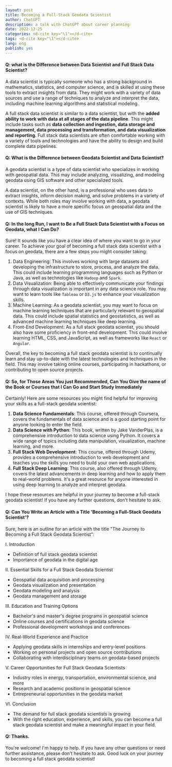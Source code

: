 ```yaml
---
layout: post
title: Becoming a Full-Stack Geodata Scientist
author: ChatGPT
description: a talk with ChatGPT about career planning
date: 2022-12-25
categories: <d-cite key="\1"></d-cite>
tags: <d-cite key="\1"></d-cite>
lang: eng
publish: yes
---
```


#### Q: what is the Difference between Data Scientist and Full Stack Data Scientist?

A data scientist is typically someone who has a strong background in mathematics, statistics, and computer science, and is skilled at using these tools to extract insights from data. They might work with a variety of data sources and use a range of techniques to analyze and interpret the data, including machine learning algorithms and statistical modeling.

A full stack data scientist is similar to a data scientist, but with the **added ability to work with data at all stages of the data pipeline**. This might include tasks such as **data collection and ingestion, data storage and management, data processing and transformation, and data visualization and reporting**. Full stack data scientists are often comfortable working with a variety of tools and technologies and have the ability to design and build complete data pipelines.

#### Q: What is the Difference between Geodata Scientist and Data Scientist?

A geodata scientist is a type of data scientist who specializes in working with geospatial data. This may include analyzing, visualizing, and modeling geodata using GIS software and other specialized tools. 

A data scientist, on the other hand, is a professional who uses data to extract insights, inform decision making, and solve problems in a variety of contexts. While both roles may involve working with data, a geodata scientist is likely to have a more specific focus on geospatial data and the use of GIS techniques.

#### Q: In the long Run, I want to Be a Full Stack Data Scientist with a Focus on Geodata, what I Can Do?

Sure! It sounds like you have a clear idea of where you want to go in your career. To achieve your goal of becoming a full stack data scientist with a focus on geodata, there are a few steps you might consider taking:

1.  Data Engineering: This involves working with large datasets and developing the infrastructure to store, process, and analyze the data. This could include learning programming languages such as Python or Java, as well as technologies like `Hadoop` and `Spark`.
2.  Data Visualization: Being able to effectively communicate your findings through data visualization is important in any data science role. You may want to learn tools like `Tableau` or `D3.js` to enhance your visualization skills.
3.  Machine Learning: As a geodata scientist, you may want to focus on machine learning techniques that are particularly relevant to geospatial data. This could include spatial statistics and geostatistics, as well as advanced machine learning techniques like deep learning.
4.  Front-End Development: As a full stack geodata scientist, you should also have some proficiency in front-end development. This could involve learning HTML, CSS, and JavaScript, as well as frameworks like `React` or `Angular`.

Overall, the key to becoming a full stack geodata scientist is to continually learn and stay up-to-date with the latest technologies and techniques in the field. This may involve taking online courses, participating in hackathons, or contributing to open source projects.


#### Q: So, for Those Areas You just Recommended, Can You Give the name of the Book or Courses that I Can Go and Start Study Immediately

Certainly! Here are some resources you might find helpful for improving your skills as a full-stack geodata scientist:

1.  **Data Science Fundamentals**: This course, offered through Coursera, covers the fundamentals of data science and is a good starting point for anyone looking to enter the field.
2.  **Data Science with Python**: This book, written by Jake VanderPlas, is a comprehensive introduction to data science using Python. It covers a wide range of topics including data manipulation, visualization, machine learning, and more.
3.  **Full Stack Web Development**: This course, offered through Udemy, provides a comprehensive introduction to web development and teaches you the skills you need to build your own web applications.
4.  **Full Stack Deep Learning**: This course, also offered through Udemy, covers the latest advancements in deep learning and how to apply them to real-world problems. It's a great resource for anyone interested in using deep learning to analyze and interpret geodata.

I hope these resources are helpful in your journey to become a full-stack geodata scientist! If you have any further questions, don't hesitate to ask.

#### Q: Can You Write an Article with a Title 'Becoming a Full-Stack Geodata Scientist'?

Sure, here is an outline for an article with the title "The Journey to Becoming a Full Stack Geodata Scientist":

I. Introduction
-   Definition of full stack geodata scientist
-   Importance of geodata in the digital age

II. Essential Skills for a Full Stack Geodata Scientist

-   Geospatial data acquisition and processing
-   Geodata visualization and presentation
-   Geodata modeling and analysis
-   Geodata management and storage

III. Education and Training Options
-   Bachelor's and master's degree programs in geospatial science
-   Online courses and certifications in geodata science
-   Professional development workshops and conferences

IV. Real-World Experience and Practice
-   Applying geodata skills in internships and entry-level positions
-   Working on personal projects and open source contributions
-   Collaborating with interdisciplinary teams on geodata-based projects

V. Career Opportunities for Full Stack Geodata Scientists
-   Industry roles in energy, transportation, environmental science, and more
-   Research and academic positions in geospatial science
-   Entrepreneurial opportunities in the geodata market
    
VI. Conclusion
-   The demand for full stack geodata scientists is growing
-   With the right education, experience, and skills, you can become a full stack geodata scientist and make a meaningful impact in your field.

#### Q: Thanks.

You're welcome! I'm happy to help. If you have any other questions or need further assistance, please don't hesitate to ask. Good luck on your journey to becoming a full stack geodata scientist!